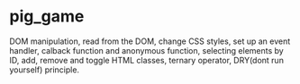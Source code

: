 # pig_game
DOM manipulation,
read from the DOM,
change CSS styles,
set up an event handler,
calback function and anonymous function,
selecting elements by ID,
add, remove and toggle HTML classes,
ternary operator,
DRY(dont run yourself) principle.
